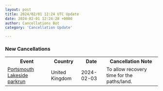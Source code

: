 ```yaml
---
layout: post
title: 2024/02/01 12:24 UTC Update
date: 2024-02-01 12:24:28 +0000
author: Cancellations Bot
category: 'Cancellation Update'

---
```


<h3>New Cancellations</h3>
<div class='hscrollable'>
<table style='width: 100%'>
    <tr>
        <th>Event</th>
        <th>Country</th>
        <th>Date</th>
        <th>Cancellation Note</th>
    </tr>
    <tr>
        <td><a href="https://www.parkrun.org.uk/portsmouthlakeside">Portsmouth Lakeside parkrun</a></td>
        <td>United Kingdom</td>
        <td>2024-02-03</td>
        <td>To allow recovery time for the paths/land.</td>
    </tr>
</table>
</div>
